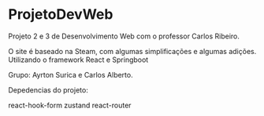 # ProjetoDevWeb

Projeto 2 e 3 de Desenvolvimento Web com o professor Carlos Ribeiro.

O site é baseado na Steam, com algumas simplificações e algumas adições. Utilizando o framework React e Springboot

Grupo: Ayrton Surica e Carlos Alberto.


Depedencias do projeto:

react-hook-form
zustand
react-router
